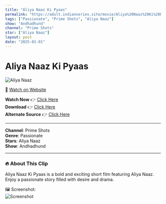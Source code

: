 ```yaml
---
title: "Aliya Naaz Ki Pyaas"
permalink: "https://adult.indianseries.site/movie/Aliya%20Naaz%20Ki%20Pyaas"
tags: ["Passionate", "Prime Shots", "Aliya Naaz"]
show: "Andhadhund"
channel: "Prime Shots"
star: ["Aliya Naaz"]
layout: post
date: "2025-01-01"
---
```


# Aliya Naaz Ki Pyaas

![Aliya Naaz](https://shorts.desisins.com/wp-content/uploads/2024/07/Aliya-Naaz-DesiSins.com_.jpg)

🔗 [Watch on Website](https://adult.indianseries.site/movie/Aliya%20Naaz%20Ki%20Pyaas)

**Watch Now** 👉 [Click Here](https://adult.indianseries.site/movie/Aliya%20Naaz%20Ki%20Pyaas)  
**Download** 👉 [Click Here](https://adult.indianseries.site/movie/Aliya%20Naaz%20Ki%20Pyaas)  
**Alternate Source** 👉 [Click Here](https://adult.indianseries.site/movie/Aliya%20Naaz%20Ki%20Pyaas)

---

**Channel**: Prime Shots  
**Genre**: Passionate  
**Stars**: Aliya Naaz  
**Show**: Andhadhund

---

### 🔥 About This Clip

Aliya Naaz Ki Pyaas is a bold and exciting short film featuring Aliya Naaz. Enjoy a passionate story filled with desire and drama.
 
🖼️ Screenshot:  
![Screenshot](https://shorts.desisins.com/wp-content/uploads/2024/07/Aliya-Naaz-DesiSins.com_.jpg)
